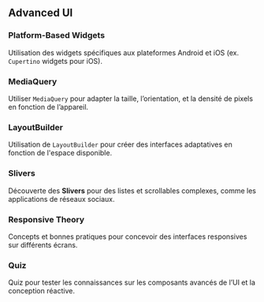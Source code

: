 ## Advanced UI

### Platform-Based Widgets

Utilisation des widgets spécifiques aux plateformes Android et iOS (ex. `Cupertino` widgets pour iOS).

### MediaQuery

Utiliser `MediaQuery` pour adapter la taille, l’orientation, et la densité de pixels en fonction de l’appareil.

### LayoutBuilder

Utilisation de `LayoutBuilder` pour créer des interfaces adaptatives en fonction de l'espace disponible.

### Slivers

Découverte des **Slivers** pour des listes et scrollables complexes, comme les applications de réseaux sociaux.

### Responsive Theory

Concepts et bonnes pratiques pour concevoir des interfaces responsives sur différents écrans.

### Quiz

Quiz pour tester les connaissances sur les composants avancés de l’UI et la conception réactive.